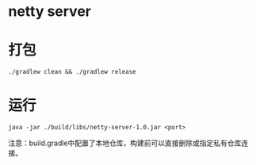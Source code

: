 # netty server

# 打包
```
./gradlew clean && ./gradlew release
```
# 运行
```
java -jar ./build/libs/netty-server-1.0.jar <port>
```

注意：build.gradle中配置了本地仓库，构建前可以直接删除或指定私有仓库连接。
